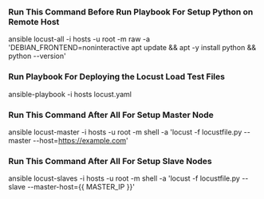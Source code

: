### Run This Command Before Run Playbook For Setup Python on Remote Host
ansible locust-all -i hosts -u root -m raw -a 'DEBIAN_FRONTEND=noninteractive apt update && apt -y install python && python --version'

### Run Playbook For Deploying the Locust Load Test Files
ansible-playbook -i hosts locust.yaml

### Run This Command After All For Setup Master Node
ansible locust-master -i hosts -u root -m shell -a 'locust -f locustfile.py --master --host=https://example.com'

### Run This Command After All For Setup Slave Nodes
ansible locust-slaves -i hosts -u root -m shell -a 'locust -f locustfile.py --slave --master-host={{ MASTER_IP }}'

